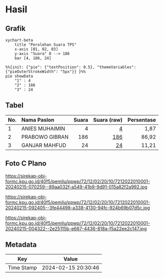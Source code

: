 # Hasil

## Grafik

```mermaid
xychart-beta
    title "Perolehan Suara TPS"
    x-axis [01, 02, 03]
    y-axis "Suara" 0 --> 186
    bar [4, 186, 24]
```

```mermaid
%%{init: {"pie": {"textPosition": 0.5}, "themeVariables": {"pieOuterStrokeWidth": "5px"}} }%%
pie showData
    "1" : 4
    "2" : 186
    "3" : 24
```

## Tabel

| No. | Nama Paslon    | Suara | Suara (raw) | Persentase |
|:--- |:-------------- | -----:| -----------:| ----------:|
| 1   | ANIES MUHAIMIN | 4     | [4][p-1]    | 1,87       |
| 2   | PRABOWO GIBRAN | 186   | [186][p-2]  | 86,92      |
| 3   | GANJAR MAHFUD  | 24    | [24][p-3]   | 11,21      |


[p-1]: https://github.com/gigit-pemilu/pemilu-2024-72-sulawesi-tengah/blob/main/pilpres/hitung-suara/sub/72-sulawesi-tengah/sub/12-morowali-utara/sub/02-petasia-timur/sub/2010-keuno/sub/001-tps/sub/paslon-1.txt
[p-2]: https://github.com/gigit-pemilu/pemilu-2024-72-sulawesi-tengah/blob/main/pilpres/hitung-suara/sub/72-sulawesi-tengah/sub/12-morowali-utara/sub/02-petasia-timur/sub/2010-keuno/sub/001-tps/sub/paslon-2.txt
[p-3]: https://github.com/gigit-pemilu/pemilu-2024-72-sulawesi-tengah/blob/main/pilpres/hitung-suara/sub/72-sulawesi-tengah/sub/12-morowali-utara/sub/02-petasia-timur/sub/2010-keuno/sub/001-tps/sub/paslon-3.txt

## Foto C Plano

https://sirekap-obj-formc.kpu.go.id/40f5/pemilu/ppwp/72/12/02/20/10/7212022010001-20240215-070259--89aa032f-a549-41b9-9d91-015a82f2a992.jpg

https://sirekap-obj-formc.kpu.go.id/40f5/pemilu/ppwp/72/12/02/20/10/7212022010001-20240215-092405--3fe44498-a338-4130-94fc-924b69b07d5c.jpg

https://sirekap-obj-formc.kpu.go.id/40f5/pemilu/ppwp/72/12/02/20/10/7212022010001-20240215-004322--2e25115b-e667-4436-818a-f5a22ee2c147.jpg


## Metadata

| Key        | Value               |
| ---------- | ------------------- |
| Time Stamp | 2024-02-15 20:30:46 |



